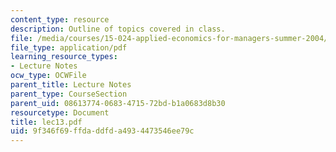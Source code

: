```yaml
---
content_type: resource
description: Outline of topics covered in class.
file: /media/courses/15-024-applied-economics-for-managers-summer-2004/9f346f69ffdaddfda4934473546ee79c_lec13.pdf
file_type: application/pdf
learning_resource_types:
- Lecture Notes
ocw_type: OCWFile
parent_title: Lecture Notes
parent_type: CourseSection
parent_uid: 08613774-0683-4715-72bd-b1a0683d8b30
resourcetype: Document
title: lec13.pdf
uid: 9f346f69-ffda-ddfd-a493-4473546ee79c
---
```

